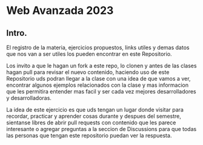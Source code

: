 # Web Avanzada 2023

## Intro.

El registro de la materia, ejercicios propuestos, links utiles y demas datos que nos van a ser utiles los pueden encontrar en este Repositorio.

Los invito a que le hagan un fork a este repo, lo clonen y antes de las clases hagan pull para revisar el nuevo contenido, haciendo uso de este Repositorio uds podran llegar a la clase con una idea de que vamos a ver, encontrar algunos ejemplos relacionados con la clase y mas informacion que les permitira entender mas facil y ser cada vez mejores desarrolladores y desarrolladoras.

La idea de este ejercicio es que uds tengan un lugar donde visitar para recordar, practicar y aprender cosas durante y despues del semestre, sientanse libres de abrir pull requests con contenido que les parece interesante o agregar preguntas a la seccion de Discussions para que todas las personas que tengan este repositorio puedan ver la respuesta.



